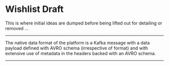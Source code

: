# Wishlist Draft

This is where initial ideas are dumped before being lifted out for detailing or removed ...

---

The native data format of the platform is a Kafka message with a data payload defined with AVRO schema (irrespective of format) and with extensive use of metadata in the headers backed with an AVRO schema.

---
